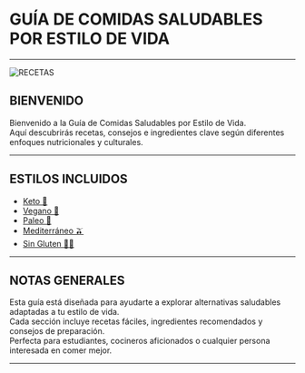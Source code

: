 # GUÍA DE COMIDAS SALUDABLES POR ESTILO DE VIDA
---
![RECETAS](https://i.ytimg.com/vi/CqIwiBATk4A/maxresdefault.jpg)
## BIENVENIDO

Bienvenido a la Guía de Comidas Saludables por Estilo de Vida.  
Aquí descubrirás recetas, consejos e ingredientes clave según diferentes enfoques nutricionales y culturales.

---

## ESTILOS INCLUIDOS
- [Keto 🥓](keto.md)  
- [Vegano 🌱](vegana.md)  
- [Paleo 🥩](palea.md)  
- [Mediterráneo 🫒](mediterraneA.md)  
- [Sin Gluten 🚫🌾](singluten.md)  

---

## NOTAS GENERALES

Esta guía está diseñada para ayudarte a explorar alternativas saludables adaptadas a tu estilo de vida.  
Cada sección incluye recetas fáciles, ingredientes recomendados y consejos de preparación.  
Perfecta para estudiantes, cocineros aficionados o cualquier persona interesada en comer mejor.

---
